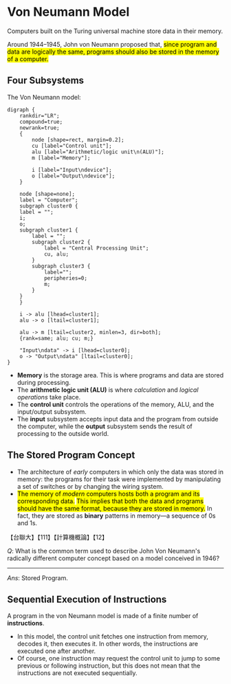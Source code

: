 # Von Neumann Model

Computers built on the Turing universal machine store data in their memory.

Around 1944–1945, John von Neumann proposed that, <mark>since program and data are logically the same, programs should also be stored in the memory of a computer.</mark>

## Four Subsystems

The Von Neumann model:

```graphviz
digraph {
    rankdir="LR";
    compound=true;
    newrank=true;
    {
        node [shape=rect, margin=0.2];
        cu [label="Control unit"];
        alu [label="Arithmetic/logic unit\n(ALU)"];
        m [label="Memory"];

        i [label="Input\ndevice"];
        o [label="Output\ndevice"];
    }

    node [shape=none];
    label = "Computer";
    subgraph cluster0 {
    label = "";
    i;
    o;
    subgraph cluster1 {
        label = "";
        subgraph cluster2 {
            label = "Central Processing Unit";
            cu, alu;
        }
        subgraph cluster3 {
            label="";
            peripheries=0;
            m;
        }
    }
    }

    i -> alu [lhead=cluster1];
    alu -> o [ltail=cluster1];

    alu -> m [ltail=cluster2, minlen=3, dir=both];
    {rank=same; alu; cu; m;}

    "Input\ndata" -> i [lhead=cluster0];
    o -> "Output\ndata" [ltail=cluster0];
}
```

- **Memory** is the storage area. This is where programs and data are stored during processing.
- The **arithmetic logic unit (ALU)** is where *calculation* and *logical operations* take place.
- The **control unit** controls the operations of the memory, ALU, and the input/output subsystem.
- The **input** subsystem accepts input data and the program from outside the computer, while the **output** subsystem sends the result of processing to the outside world.

## The Stored Program Concept

- The architecture of *early* computers in which only the data was stored in memory: the programs for their task were implemented by manipulating a set of switches or by changing the wiring system.
- <mark>The memory of *modern* computers hosts both a program and its corresponding data.</mark> <mark>This implies that both the data and programs should have the same format, because they are stored in memory.</mark> In fact, they are stored as **binary** patterns in memory—a sequence of 0s and 1s.

<div class="alert-example">

【台聯大】【111】【計算機概論】【12】

$Q:$ What is the common term used to describe John Von Neumann's radically different computer concept based on a model conceived in 1946?

---

$Ans:$ Stored Program.

</div>

## Sequential Execution of Instructions

A program in the von Neumann model is made of a finite number of **instructions**.

- In this model, the control unit fetches one instruction from memory, decodes it, then executes it. In other words, the instructions are executed one after another.
- Of course, one instruction may request the control unit to jump to some previous or following instruction, but this does not mean that the instructions are not executed sequentially.
